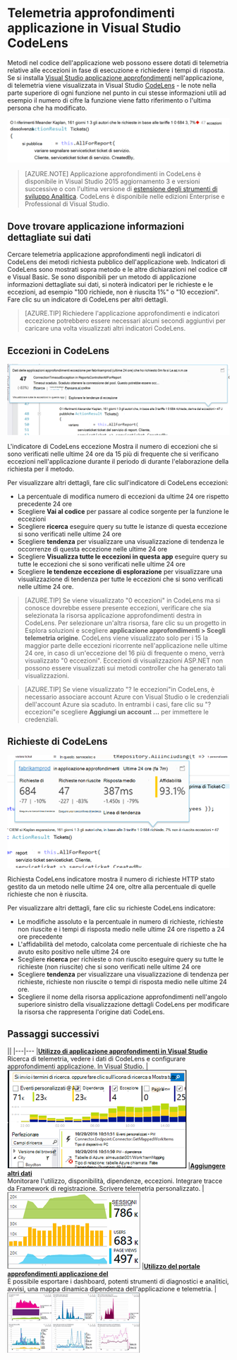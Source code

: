 <properties 
    pageTitle="Telemetria approfondimenti applicazione in Visual Studio CodeLens | Microsoft Azure" 
    description="Consente di accedere rapidamente al telemetria approfondimenti applicazione richiesta e l'eccezione con CodeLens in Visual Studio." 
    services="application-insights" 
    documentationCenter=".net"
    authors="numberbycolors" 
    manager="douge"/>

<tags 
    ms.service="application-insights" 
    ms.workload="tbd" 
    ms.tgt_pltfrm="ibiza" 
    ms.devlang="na" 
    ms.topic="get-started-article" 
    ms.date="08/30/2016" 
    ms.author="daviste"/>
    
# <a name="application-insights-telemetry-in-visual-studio-codelens"></a>Telemetria approfondimenti applicazione in Visual Studio CodeLens

Metodi nel codice dell'applicazione web possono essere dotati di telemetria relative alle eccezioni in fase di esecuzione e richiedere i tempi di risposta. Se si installa [Visual Studio applicazione approfondimenti](app-insights-overview.md) nell'applicazione, di telemetria viene visualizzata in Visual Studio [CodeLens](https://msdn.microsoft.com/library/dn269218.aspx) - le note nella parte superiore di ogni funzione nel punto in cui stesse informazioni utili ad esempio il numero di cifre la funzione viene fatto riferimento o l'ultima persona che ha modificato.

![CodeLens](./media/app-insights-visual-studio-codelens/codelens-overview.png)

> [AZURE.NOTE] Applicazione approfondimenti in CodeLens è disponibile in Visual Studio 2015 aggiornamento 3 e versioni successive o con l'ultima versione di [estensione degli strumenti di sviluppo Analitica](https://visualstudiogallery.msdn.microsoft.com/82367b81-3f97-4de1-bbf1-eaf52ddc635a). CodeLens è disponibile nelle edizioni Enterprise e Professional di Visual Studio.

## <a name="where-to-find-application-insights-data"></a>Dove trovare applicazione informazioni dettagliate sui dati

Cercare telemetria applicazione approfondimenti negli indicatori di CodeLens dei metodi richiesta pubblico dell'applicazione web. Indicatori di CodeLens sono mostrati sopra metodo e le altre dichiarazioni nel codice c# e Visual Basic. Se sono disponibili per un metodo di applicazione informazioni dettagliate sui dati, si noterà indicatori per le richieste e le eccezioni, ad esempio "100 richiede, non è riuscita 1%" o "10 eccezioni". Fare clic su un indicatore di CodeLens per altri dettagli. 

> [AZURE.TIP] Richiedere l'applicazione approfondimenti e indicatori eccezione potrebbero essere necessari alcuni secondi aggiuntivi per caricare una volta visualizzati altri indicatori CodeLens.

## <a name="exceptions-in-codelens"></a>Eccezioni in CodeLens

![TBD](./media/app-insights-visual-studio-codelens/codelens-exceptions.png)

L'indicatore di CodeLens eccezione Mostra il numero di eccezioni che si sono verificati nelle ultime 24 ore da 15 più di frequente che si verificano eccezioni nell'applicazione durante il periodo di durante l'elaborazione della richiesta per il metodo.

Per visualizzare altri dettagli, fare clic sull'indicatore di CodeLens eccezioni:

* La percentuale di modifica numero di eccezioni da ultime 24 ore rispetto precedente 24 ore
* Scegliere **Vai al codice** per passare al codice sorgente per la funzione le eccezioni
* Scegliere **ricerca** eseguire query su tutte le istanze di questa eccezione si sono verificati nelle ultime 24 ore
* Scegliere **tendenza** per visualizzare una visualizzazione di tendenza le occorrenze di questa eccezione nelle ultime 24 ore
* Scegliere **Visualizza tutte le eccezioni in questa app** eseguire query su tutte le eccezioni che si sono verificati nelle ultime 24 ore
* Scegliere **le tendenze eccezione di esplorazione** per visualizzare una visualizzazione di tendenza per tutte le eccezioni che si sono verificati nelle ultime 24 ore. 

> [AZURE.TIP] Se viene visualizzato "0 eccezioni" in CodeLens ma si conosce dovrebbe essere presente eccezioni, verificare che sia selezionata la risorsa applicazione approfondimenti destra in CodeLens. Per selezionare un'altra risorsa, fare clic su un progetto in Esplora soluzioni e scegliere **applicazione approfondimenti > Scegli telemetria origine**. CodeLens viene visualizzato solo per i 15 la maggior parte delle eccezioni ricorrente nell'applicazione nelle ultime 24 ore, in caso di un'eccezione del 16 più di frequente o meno, verrà visualizzato "0 eccezioni". Eccezioni di visualizzazioni ASP.NET non possono essere visualizzati sui metodi controller che ha generato tali visualizzazioni.

> [AZURE.TIP] Se viene visualizzato "? le eccezioni"in CodeLens, è necessario associare account Azure con Visual Studio o le credenziali dell'account Azure sia scaduto. In entrambi i casi, fare clic su "? eccezioni"e scegliere **Aggiungi un account …** per immettere le credenziali.

## <a name="requests-in-codelens"></a>Richieste di CodeLens

![TBD](./media/app-insights-visual-studio-codelens/codelens-requests.png)

Richiesta CodeLens indicatore mostra il numero di richieste HTTP stato gestito da un metodo nelle ultime 24 ore, oltre alla percentuale di quelle richieste che non è riuscita.

Per visualizzare altri dettagli, fare clic su richieste CodeLens indicatore:

* Le modifiche assoluto e la percentuale in numero di richieste, richieste non riuscite e i tempi di risposta medio nelle ultime 24 ore rispetto a 24 ore precedente
* L'affidabilità del metodo, calcolata come percentuale di richieste che ha avuto esito positivo nelle ultime 24 ore
* Scegliere **ricerca** per richieste o non riuscito eseguire query su tutte le richieste (non riuscite) che si sono verificati nelle ultime 24 ore
* Scegliere **tendenza** per visualizzare una visualizzazione di tendenza per richieste, richieste non riuscite o tempi di risposta medio nelle ultime 24 ore.
* Scegliere il nome della risorsa applicazione approfondimenti nell'angolo superiore sinistro della visualizzazione dettagli CodeLens per modificare la risorsa che rappresenta l'origine dati CodeLens.

## <a name="next"></a>Passaggi successivi

||
|---|---
|**[Utilizzo di applicazione approfondimenti in Visual Studio](app-insights-visual-studio.md)**<br/>Ricerca di telemetria, vedere i dati di CodeLens e configurare approfondimenti applicazione. In Visual Studio. |![Fare clic sul progetto e scegliere applicazione approfondimenti, ricerca](./media/app-insights-visual-studio-codelens/34.png)
|**[Aggiungere altri dati](app-insights-asp-net-more.md)**<br/>Monitorare l'utilizzo, disponibilità, dipendenze, eccezioni. Integrare tracce da Framework di registrazione. Scrivere telemetria personalizzato. | ![Visual studio](./media/app-insights-visual-studio-codelens/64.png)
|**[Utilizzo del portale approfondimenti applicazione del](app-insights-dashboards.md)**<br/>È possibile esportare i dashboard, potenti strumenti di diagnostici e analitici, avvisi, una mappa dinamica dipendenza dell'applicazione e telemetria. |![Visual studio](./media/app-insights-visual-studio-codelens/62.png)
